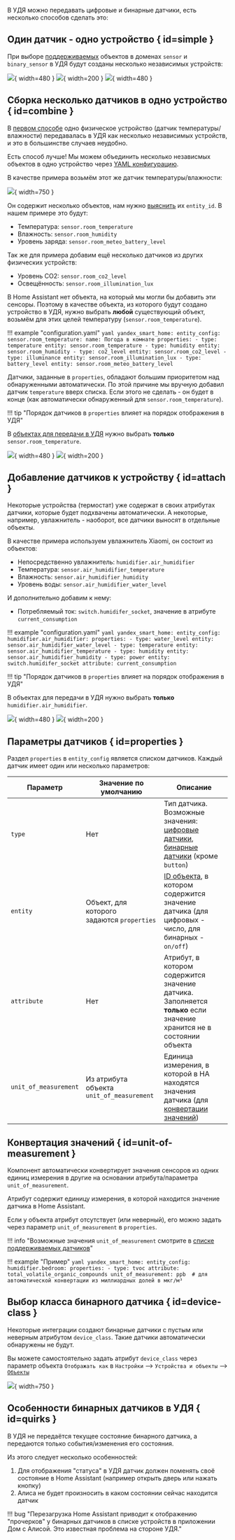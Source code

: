 В УДЯ можно передавать цифровые и бинарные датчики, есть несколько способов сделать это:

## Один датчик - одно устройство { id=simple }
При выборе [поддерживаемых](../supported-devices.md#sensors) объектов в доменах `sensor` и `binary_sensor` в УДЯ будут созданы несколько независимых устройств:

![](../assets/images/devices/sensor/simple-1.png){ width=480 }
![](../assets/images/devices/sensor/simple-3.png){ width=200 }
![](../assets/images/devices/sensor/simple-2.png){ width=480 }

## Сборка несколько датчиков в одно устройство { id=combine }
В [первом способе](#simple) одно физическое устройство (датчик температуры/влажности) передавалась в УДЯ как несколько независимых устройств, и это в большинстве случаев неудобно. 

Есть способ лучше! Мы можем объединить несколько независмых объектов в одно устройство через [YAML конфигурацию](../config/getting-started.md#yaml). 

В качестве примера возьмём этот же датчик температуры/влажности:

![](../assets/images/devices/sensor/simple-1.png){ width=750 }

Он содержит несколько объектов, нам нужно [выяснить](../faq.md#get-entity-id) их `entity_id`. В нашем примере это будут:

* Температура: `sensor.room_temperature`
* Влажность: `sensor.room_humidity`
* Уровень заряда: `sensor.room_meteo_battery_level`

Так же для примера добавим ещё несколько датчиков из других физических устройств:

* Уровень CO2: `sensor.room_co2_level`
* Освещённость: `sensor.room_illumination_lux` 

В Home Assistant нет объекта, на который мы могли бы добавить эти сенсоры. 
Поэтому в качестве объекта, из которого будут создано устройство в УДЯ, нужно выбрать **любой** существующий объект, возьмём для этих целей температуру (`sensor.room_temperature`).

!!! example "configuration.yaml"
    ```yaml
    yandex_smart_home:
      entity_config:
        sensor.room_temperature:
          name: Погода в комнате
          properties:
            - type: temperature
              entity: sensor.room_temperature
            - type: humidity
              entity: sensor.room_humidity
            - type: co2_level
              entity: sensor.room_co2_level
            - type: illuminance
              entity: sensor.room_illumination_lux
            - type: battery_level
              entity: sensor.room_meteo_battery_level
    ```

Датчики, заданные в `properties`, обладают большим приоритетом над обнаруженными автоматически. 
По этой причине мы вручную добавил датчик `temperature` вверх списка. Если этого не сделать - он будет в конце (как автоматически обнаруженный для `sensor.room_temperature`).

!!! tip "Порядок датчиков в `properties` влияет на порядок отображения в УДЯ"

В [объектах для передачи в УДЯ](../config/filter.md) нужно выбрать **только** `sensor.room_temperature`.

![](../assets/images/devices/sensor/combine-1.png){ width=480 }
![](../assets/images/devices/sensor/combine-2.png){ width=200 }

## Добавление датчиков к устройству { id=attach }

Некоторые устройства (термостат) уже содержат в своих атрибутах датчики, которые будет подхвачены автоматически. 
А некоторые, например, увлажнитель - наоборот, все датчики выносят в отдельные объекты.

В качестве примера используем увлажнитель Xiaomi, он состоит из объектов:

* Непосредственно увлажнитель: `humidifier.air_humidifier`
* Температура: `sensor.air_humidifier_temperature`
* Влажность: `sensor.air_humidifier_humidity`
* Уровень воды: `sensor.air_humidifier_water_level`

И дополнительно добавим к нему:

* Потребляемый ток: `switch.humidifer_socket`, значение в атрибуте `current_consumption`

!!! example "configuration.yaml"
    ```yaml
    yandex_smart_home:
      entity_config:
        humidifier.air_humidifier:
          properties:
            - type: water_level
              entity: sensor.air_humidifier_water_level
            - type: temperature
              entity: sensor.air_humidifier_temperature
            - type: humidity
              entity: sensor.air_humidifier_humidity
            - type: power
              entity: switch.humidifer_socket
              attribute: current_consumption
    ```

!!! tip "Порядок датчиков в `properties` влияет на порядок отображения в УДЯ"

В объектах для передачи в УДЯ нужно выбрать **только** `humidifier.air_humidifier`.

![](../assets/images/devices/sensor/attach-1.png){ width=480 }
![](../assets/images/devices/sensor/attach-2.png){ width=200 }

## Параметры датчиков { id=properties }

Раздел `properties` в `entity_config` является списком датчиков. Каждый датчик имеет один или несколько параметров:

| Параметр              | Значение по умолчанию                           | Описание                                                                                                                                                                                                                                       |
|-----------------------|-------------------------------------------------|------------------------------------------------------------------------------------------------------------------------------------------------------------------------------------------------------------------------------------------------|
| `type`                | Нет                                             | Тип датчика. Возможные значения: [цифровые датчики](https://yandex.ru/dev/dialogs/smart-home/doc/concepts/float-instance.html), [бинарные датчики](https://yandex.ru/dev/dialogs/smart-home/doc/concepts/event-instance.html) (кроме `button`) |
 | `entity`              | Объект, для которого <br >задаются `properties` | [ID объекта](../faq.md#get-entity-id), в котором содержится значение датчика (для цифровых - число, для бинарных - `on/off`)                                                                                                                   |
 | `attribute`           | Нет                                             | Атрибут, в котором содержится значение датчика. Заполняется **только** если значение хранится не в состоянии объекта                                                                                                                           | 
| `unit_of_measurement` | Из атрибута объекта `unit_of_measurement`       | Единица измерения, в которой в HA находятся значения датчика (для [конвертации значений](#unit-of-measurement))                                                                                                                                |                                                                                                                

## Конвертация значений { id=unit-of-measurement }
Компонент автоматически конвертирует значения сенсоров из одних единиц измерения в другие на основании атрибута/параметра `unit_of_measurement`. 

Атрибут содержит единицу измерения, в которой находится значение датчика в Home Assistant. 

Если у объекта атрибут отсутствует (или неверный), его можно задать через параметр `unit_of_measurement` в `properties`.

!!! info "Возможные значения `unit_of_measurement` смотрите в [списке поддерживаемых датчиков](../supported-devices.md#sensors)"

!!! example "Пример"
    ```yaml
     yandex_smart_home:
       entity_config:
         humidifier.bedroom:
           properties:
             - type: tvoc
               attribute: total_volatile_organic_compounds
               unit_of_measurement: ppb  # для автоматической конвертации из миллиардных долей в мкг/м³
    ```

## Выбор класса бинарного датчика { id=device-class }
Некоторые интеграции создают бинарные датчики с пустым или неверным атрибутом `device_class`. Такие датчики автоматически обнаружены не будут.

Вы можете самостоятельно задать атрибут `device_class` через параметр объекта `Отображать как` в `Настройки` --> `Устройства и объекты` --> [`Объекты`](https://my.home-assistant.io/redirect/entities/)

![](../assets/images/devices/sensor/binary-device-class.png){ width=750 }

## Особенности бинарных датчиков в УДЯ { id=quirks }
В УДЯ не передаётся текущее состояние бинарного датчика, а передаются только события/изменения его состояния. 

Из этого следует несколько особенностей:

1. Для отображения "статуса" в УДЯ датчик должен поменять своё состояние в Home Assistant (например открыть дверь или нажать кнопку)
2. Алиса не будет произносить в каком состоянии сейчас находится датчик

!!! bug "Перезагрузка Home Assistant приводит к отображению "прочерков" у бинарных датчиков в списке устройств в приложении Дом с Алисой. Это известная проблема на стороне УДЯ."
